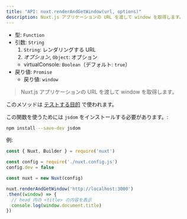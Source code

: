```yaml
---
title: "API: nuxt.renderAndGetWindow(url, options)"
description: Nuxt.js アプリケーションの URL を渡して window を取得します。
---
```


- 型: `Function`
- 引数: `String`
  1. `String`: レンダリングする URL
  2. *オプション*, `Object`: オプション
    - virtualConsole: `Boolean`（デフォルト: `true`）
- 戻り値: `Promise`
  - 戻り値: `window`

> Nuxt.js アプリケーションの URL を渡して window を取得します。

<div class="Alert Alert--orange">

このメソッドは [テストする目的](guide/development-tools#end-to-end-testing) で使われます。

</div>

この関数を使うためには `jsdom` をインストールする必要があります。:

```bash
npm install --save-dev jsdom
```

例:

```js
const { Nuxt, Builder } = require('nuxt')

const config = require('./nuxt.config.js')
config.dev = false

const nuxt = new Nuxt(config)

nuxt.renderAndGetWindow('http://localhost:3000')
.then((window) => {
  // head 内の <title> の内容を表示
  console.log(window.document.title)
})
```
